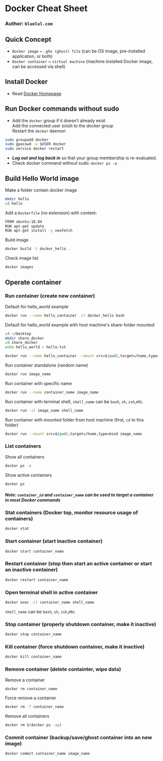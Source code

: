 # Docker Cheat Sheet
### Author: `bluelul.com`

## Quick Concept
- `Docker image` ~ `.gho (ghost) file` (can be OS image, pre-installed application, or both)
- `Docker container` ~ `virtual machine` (machine installed Docker image, can be accessed via shell)

## Install Docker
- Read [Docker Homepage](https://docs.docker.com/engine/install/)

## Run Docker commands without sudo
- Add the `docker` group if it doesn't already exist  
Add the connected user `$USER` to the docker group  
Restart the `docker` daemon  
```bash
sudo groupadd docker
sudo gpasswd -a $USER docker
sudo service docker restart
```
- ***Log out and log back in*** so that your group membership is re-evaluated.
- Check docker command without sudo: `docker ps -a`

## Build Hello World image
Make a folder contain docker image
```bash
mkdir hello
cd hello
```
Add a `Dockerfile` (no extension) with content:
```bash
FROM ubuntu:18.04
RUN apt-get update
RUN apt-get install -y neofetch
```
Build image
```bash
docker build -t docker_hello .
```
Check image list
```bash
docker images
```

## Operate container
### Run container (create new container)
Default for hello_world example
```bash
docker run --name hello_container -it docker_hello bash
```
Default for hello_world example with host machine's share-folder mounted
```bash
cd ~/Desktop
mkdir share_docker
cd share_docker
echo hello_world > hello.txt

docker run --name hello_container --mount src=$(pwd),target=/home,type=bind -it docker_hello bash
```
Run container standalone (random name)
```bash
docker run image_name
```
Run container with specific name 
```bash
docker run --name container_name image_name
```
Run container with terminal shell, `shell_name` can be `bash`, `sh`, `zsh`,etc.
```bash
docker run -it image_name shell_name
```
Run container with mounted folder from host machine (first, `cd` to this folder)
```bash
docker run --mount src=$(pwd),target=/home,type=bind image_name
```
### List containers
Show all containers
```bash
docker ps -a
```
Show active containers
```bash
docker ps
```
#### *Note: `container_id` and `container_name` can be used to target a container in most Docker commands*
### Stat containers (Docker top, monitor resource usage of containers)
```bash
docker stat
``` 
### Start container (start inactive container)
```bash
docker start container_name
```
### Restart container (stop then start an active container or start an inactive container)
```bash
docker restart container_name
```
### Open terminal shell in active container
```bash
docker exec -it container_name shell_name
```
`shell_name` can be `bash`, `sh`, `zsh`,etc.
### Stop container (properly shutdown container, make it inactive)
```bash
docker stop container_name
```
### Kill container (force shutdown container, make it inactive)
```bash
docker kill container_name
```
### Remove container (delete containter, wipe data)
Remove a container
```bash
docker rm container_name
```
Force remove a container
```bash
docker rm -f container_name
```
Remove all containers
```bash
docker rm $(docker ps -aq)
```
### Commit container (backup/save/ghost container into an new image)
```bash
docker commit container_name image_name
```
